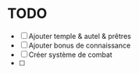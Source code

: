 # TODO

- [ ] Ajouter temple & autel & prêtres
- [ ] Ajouter bonus de connaissance
- [ ] Créer système de combat
- [ ] 